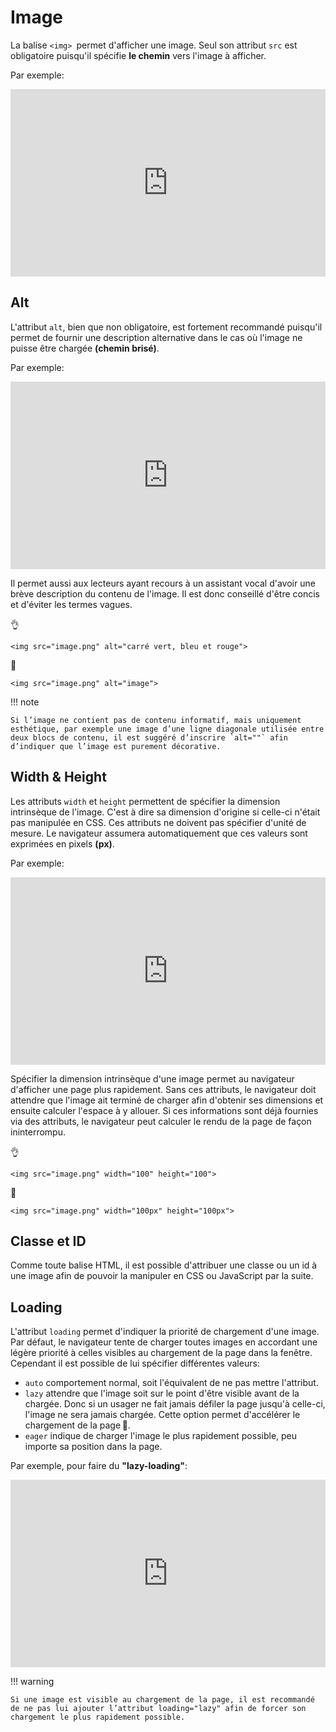 # Image
La balise `<img> `permet d'afficher une image. Seul son attribut `src` est obligatoire puisqu'il spécifie **le chemin** vers l'image à afficher.

Par exemple:
<iframe height="300" style="width: 100%;" scrolling="no" title="Img" src="https://codepen.io/tim-momo/embed/KKBbwYW?default-tab=html%2Cresult" frameborder="no" loading="lazy" allowtransparency="true" allowfullscreen="true">
  See the Pen <a href="https://codepen.io/tim-momo/pen/KKBbwYW">
  Img</a> by TIM Montmorency (<a href="https://codepen.io/tim-momo">@tim-momo</a>)
  on <a href="https://codepen.io">CodePen</a>.
</iframe>

## Alt

L'attribut `alt`, bien que non obligatoire, est fortement recommandé puisqu'il permet de fournir une description alternative dans le cas où l'image ne puisse être chargée **(chemin brisé)**.

Par exemple:
<iframe height="300" style="width: 100%;" scrolling="no" title="Img - Alt" src="https://codepen.io/tim-momo/embed/bGjONPe?default-tab=html%2Cresult" frameborder="no" loading="lazy" allowtransparency="true" allowfullscreen="true">
  See the Pen <a href="https://codepen.io/tim-momo/pen/bGjONPe">
  Img - Alt</a> by TIM Montmorency (<a href="https://codepen.io/tim-momo">@tim-momo</a>)
  on <a href="https://codepen.io">CodePen</a>.
</iframe>

Il permet aussi aux lecteurs ayant recours à un assistant vocal d'avoir une brève description du contenu de l'image. Il est donc conseillé d'être concis et d'éviter les termes vagues.

👌

```
<img src="image.png" alt="carré vert, bleu et rouge">
```
🚫

```
<img src="image.png" alt="image">
```

!!! note

    Si l’image ne contient pas de contenu informatif, mais uniquement esthétique, par exemple une image d’une ligne diagonale utilisée entre deux blocs de contenu, il est suggéré d’inscrire `alt=""` afin d’indiquer que l’image est purement décorative.

## Width & Height

Les attributs `width` et `height` permettent de spécifier la dimension intrinsèque de l'image. C'est à dire sa dimension d'origine si celle-ci n'était pas manipulée en CSS. Ces attributs ne doivent pas spécifier d'unité de mesure. Le navigateur assumera automatiquement que ces valeurs sont exprimées en pixels **(px)**.

Par exemple:
<iframe height="300" style="width: 100%;" scrolling="no" title="Img - Width &amp; Height" src="https://codepen.io/tim-momo/embed/qByLdWL?default-tab=html%2Cresult" frameborder="no" loading="lazy" allowtransparency="true" allowfullscreen="true">
  See the Pen <a href="https://codepen.io/tim-momo/pen/qByLdWL">
  Img - Width &amp; Height</a> by TIM Montmorency (<a href="https://codepen.io/tim-momo">@tim-momo</a>)
  on <a href="https://codepen.io">CodePen</a>.
</iframe>

Spécifier la dimension intrinsèque d'une image permet au navigateur d'afficher une page plus rapidement. Sans ces attributs, le navigateur doit attendre que l'image ait terminé de charger afin d'obtenir ses dimensions et ensuite calculer l'espace à y allouer. Si ces informations sont déjà fournies via des attributs, le navigateur peut calculer le rendu de la page de façon ininterrompu.

👌

```
<img src="image.png" width="100" height="100">
```

🚫

```
<img src="image.png" width="100px" height="100px">
```

## Classe et ID

Comme toute balise HTML, il est possible d'attribuer une classe ou un id à une image afin de pouvoir la manipuler en CSS ou JavaScript par la suite.

## Loading

L'attribut `loading` permet d'indiquer la priorité de chargement d'une image. Par défaut, le navigateur tente de charger toutes images en accordant une légère priorité à celles visibles au chargement de la page dans la fenêtre. Cependant il est possible de lui spécifier différentes valeurs:

- `auto` comportement normal, soit l'équivalent de ne pas mettre l'attribut.
- `lazy` attendre que l'image soit sur le point d'être visible avant de la chargée. Donc si un usager ne fait jamais défiler la page jusqu'à celle-ci, l'image ne sera jamais chargée. Cette option permet d'accélérer le chargement de la page 🏁.
- `eager` indique de charger l'image le plus rapidement possible, peu importe sa position dans la page.

Par exemple, pour faire du **"lazy-loading"**:
<iframe height="300" style="width: 100%;" scrolling="no" title="Img - Loading" src="https://codepen.io/tim-momo/embed/PoBXqPZ?default-tab=html%2Cresult" frameborder="no" loading="lazy" allowtransparency="true" allowfullscreen="true">
  See the Pen <a href="https://codepen.io/tim-momo/pen/PoBXqPZ">
  Img - Loading</a> by TIM Montmorency (<a href="https://codepen.io/tim-momo">@tim-momo</a>)
  on <a href="https://codepen.io">CodePen</a>.
</iframe>

!!! warning

    Si une image est visible au chargement de la page, il est recommandé de ne pas lui ajouter l’attribut loading="lazy" afin de forcer son chargement le plus rapidement possible.

